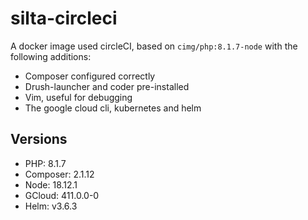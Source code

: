 # silta-circleci
A docker image used circleCI, based on `cimg/php:8.1.7-node` with the following additions:

- Composer configured correctly
- Drush-launcher and coder pre-installed
- Vim, useful for debugging
- The google cloud cli, kubernetes and helm

## Versions
- PHP: 8.1.7
- Composer: 2.1.12
- Node: 18.12.1
- GCloud: 411.0.0-0
- Helm: v3.6.3
